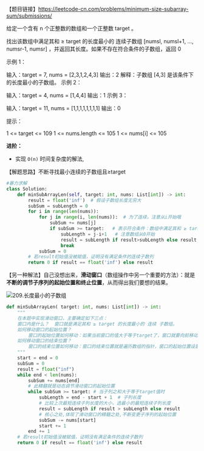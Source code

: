 【题目链接】https://leetcode-cn.com/problems/minimum-size-subarray-sum/submissions/

给定一个含有 n 个正整数的数组和一个正整数 target 。

找出该数组中满足其和 ≥ target 的长度最小的 连续子数组 [numsl, numsl+1, ..., numsr-1, numsr] ，并返回其长度。如果不存在符合条件的子数组，返回 0 

示例 1：

输入：target = 7, nums = [2,3,1,2,4,3]
输出：2
解释：子数组 [4,3] 是该条件下的长度最小的子数组。
示例 2：

输入：target = 4, nums = [1,4,4]
输出：1
示例 3：

输入：target = 11, nums = [1,1,1,1,1,1,1,1]
输出：0


提示：

1 <= target <= 109
1 <= nums.length <= 105
1 <= nums[i] <= 105

**进阶：**

- 实现 `O(n)` 时间复杂度的解法,

【解题思路】不断寻找最小连续的子数组且≥target

```python
#暴力求解
class Solution:
    def minSubArrayLen(self, target: int, nums: List[int]) -> int:
        result = float('inf')  # 假设子数组长度无穷大
        subSum = subLength = 0
        for i in range(len(nums)):
            for j in range(i, len(nums)):  # 为了连续，注意从i开始哦
                subSum += nums[j]
                if subSum >= target:   # 表示符合条件：数组中满足其和 ≥ target
                    subLength = j-i+1   # 注意数组从0开始
                    result = subLength if result>subLength else result
                    break
            subSum = 0
		# 若result初始值没被赋值，证明没有满足条件的连续子数列
        return 0 if result == float('inf') else result  
```

【另一种解法】自己没想出来，**滑动窗口**（数组操作中另一个重要的方法）：就是**不断的调节子序列的起始位置和终止位置**，从而得出我们要想的结果。 

![209.长度最小的子数组](E:\all_subject\algorithms_practice\leecode_pratice\array\209.长度最小的子数组.gif)

```python
def minSubArrayLen( target: int, nums: List[int]) -> int:
    """
    在本题中实现滑动窗口，主要确定如下三点：
    窗口内是什么？  窗口就是满足其和 ≥ target 的长度最小的 连续 子数组。
    如何移动窗口的起始位置？
    	窗口的起始位置如何移动：如果当前窗口的值大于等于target了，窗口就要向前移动了（也就是该缩小了）。
    如何移动窗口的结束位置？
    	窗口的结束位置如何移动：窗口的结束位置就是遍历数组的指针，窗口的起始位置设置为数组的起始位置就可以了。
    """
    start = end = 0
    subSum = 0
    result = float("inf")
    while end < len(nums):
        subSum += nums[end]
        # 此精髓就是动态调节滑动窗口的起始位置
        while subSum >= target: # 当子列之和大于等于target值时
            subLength = end - start + 1  # 子列长度
            # 比较上次最短连续子列长度的大小，选最小的最短连续子列长度
            result = subLength if result > subLength else result  
            # 核心之处,体现了滑动窗口的精髓之处,不断变更子序列的起始位置
            subSum -= nums[start]
            start += 1
        end += 1
    # 若result初始值没被赋值，证明没有满足条件的连续子数列
    return 0 if result == float('inf') else result 
```

